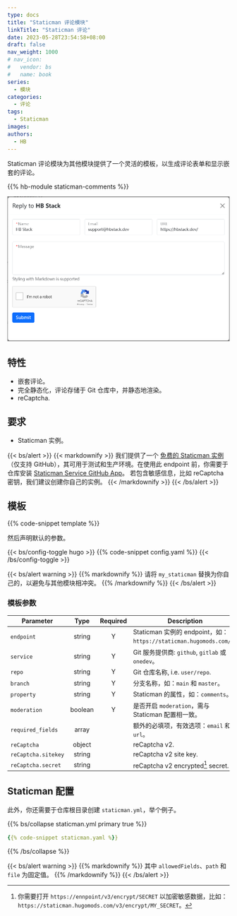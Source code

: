 ```yaml
---
type: docs
title: "Staticman 评论模块"
linkTitle: "Staticman 评论"
date: 2023-05-28T23:54:58+08:00
draft: false
nav_weight: 1000
# nav_icon:
#   vendor: bs
#   name: book
series:
  - 模块
categories:
  - 评论
tags:
  - Staticman
images:
authors:
  - HB
---
```


Staticman 评论模块为其他模块提供了一个灵活的模板，以生成评论表单和显示嵌套的评论。

<!--more-->

{{% hb-module staticman-comments %}}

![Comment Reply Modal](reply-modal.png#center)

## 特性

- 嵌套评论。
- 完全静态化，评论存储于 Git 仓库中，并静态地渲染。
- reCaptcha.

## 要求

- Staticman 实例。

{{< bs/alert >}}
{{< markdownify >}}
我们提供了一个 [免费的 Staticman 实例](https://staticman.hugomods.com/)（仅支持 GitHub），其可用于测试和生产环境。在使用此 endpoint 前，你需要于仓库安装 [Staticman Service GitHub App](https://github.com/apps/staticman-service)。
若包含敏感信息，比如 reCaptcha 密钥，我们建议创建你自己的实例。
{{< /markdownify >}}
{{< /bs/alert >}}

## 模板

{{% code-snippet template %}}

然后声明默认的参数。

{{< bs/config-toggle hugo >}}
{{% code-snippet config.yaml %}}
{{< /bs/config-toggle >}}

{{< bs/alert warning >}}
{{% markdownify %}}
请将 `my_staticman` 替换为你自己的，以避免与其他模块相冲突。
{{% /markdownify %}}
{{< /bs/alert >}}

### 模板参数

| Parameter    |  Type   | Required | Description                                                        |
| ------------ | :-----: | :------: | ------------------------------------------------------------------ |
| `endpoint`   | string  |    Y     | Staticman 实例的 endpoint，如：`https://staticman.hugomods.com/`。 |
| `service`    | string  |    Y     | Git 服务提供商: `github`, `gitlab` 或 `onedev`。                   |
| `repo`       | string  |    Y     | Git 仓库名称, i.e. `user/repo`.                                    |
| `branch`     | string  |    Y     | 分支名称，如：`main` 和 `master`。                                 |
| `property`   | string  |    Y     | Staticman 的属性，如：`comments`。                                 |
| `moderation` | boolean |    Y     | 是否开启 `moderation`，需与 Staticman 配置相一致。                 |
| `required_fields` | array |       | 额外的必填项，有效选项：`email` 和 `url`。                          |
| `reCaptcha`  | object  |          | reCaptcha v2.                                                               |
| `reCaptcha.sitekey` | string |    | reCaptcha v2 site key.                                                      |
| `reCaptcha.secret`  | string |    | reCaptcha v2 encrypted[^1] secret.                                          |

[^1]: 你需要打开 `https://ennpoint/v3/encrypt/SECRET` 以加密敏感数据，比如：`https://staticman.hugomods.com/v3/encrypt/MY_SECRET`。

## Staticman 配置

此外，你还需要于仓库根目录创建 `staticman.yml`，举个例子。

{{% bs/collapse staticman.yml primary true %}}
```yaml
{{% code-snippet staticman.yaml %}}
```
{{% /bs/collapse %}}

{{< bs/alert warning >}}
{{% markdownify %}}
其中 `allowedFields`、`path` 和 `file` 为固定值。
{{% /markdownify %}}
{{< /bs/alert >}}
